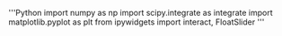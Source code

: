 '''Python
import numpy as np
import scipy.integrate as integrate
import matplotlib.pyplot as plt
from ipywidgets import interact, FloatSlider
'''
